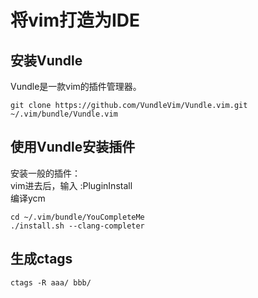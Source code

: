 # 将vim打造为IDE

## 安装Vundle
Vundle是一款vim的插件管理器。   
```shell
git clone https://github.com/VundleVim/Vundle.vim.git ~/.vim/bundle/Vundle.vim
```
## 使用Vundle安装插件
安装一般的插件：   
vim进去后，输入 :PluginInstall   
编译ycm   
```shell
cd ~/.vim/bundle/YouCompleteMe
./install.sh --clang-completer
```
## 生成ctags
```shell
ctags -R aaa/ bbb/
``` 